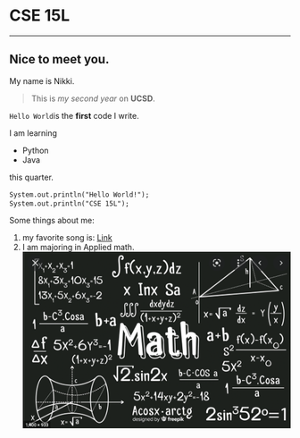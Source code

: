 # CSE 15L
---
## Nice to meet you.
My name is Nikki.
> This is *my second year* on **UCSD**.

`Hello World`is the **first** code I write.

I am learning 
* Python
* Java

this quarter.

```
System.out.println("Hello World!");
System.out.println("CSE 15L");
```

Some things about me:
1. my favorite song is: [Link](https://www.youtube.com/watch?v=2Vv-BfVoq4g)
2. I am majoring in Applied math. ![Image](./screenshot2.png)
